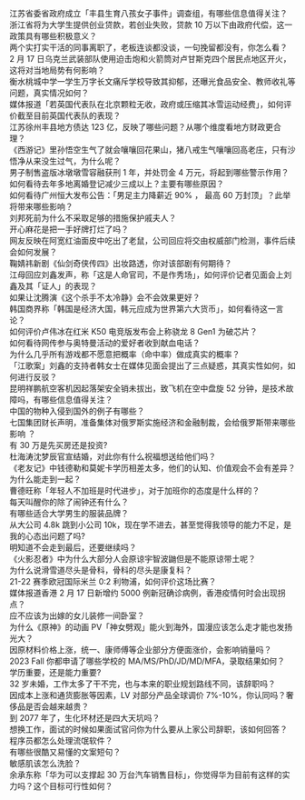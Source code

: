 江苏省委省政府成立「丰县生育八孩女子事件」调查组，有哪些信息值得关注？  
浙江省将为大学生提供创业贷款，若创业失败，贷款 10 万以下由政府代偿，这一政策具有哪些积极意义？  
两个实打实干活的同事离职了，老板连谈都没谈，一句挽留都没有，你怎么看？  
2 月 17 日乌克兰武装部队使用迫击炮和火箭筒对卢甘斯克四个居民点地区开火，这将对当地局势有何影响？  
衡水桃城中学一学生万字长文痛斥学校导致其抑郁，还曝光食品安全、教师收礼等问题，真实情况如何？  
媒体报道「若英国代表队在北京颗粒无收，政府或压缩其冰雪运动经费」，如何评价截至目前英国代表队的表现？  
江苏徐州丰县地方债达 123 亿，反映了哪些问题？从哪个维度看地方财政更合理？  
《西游记》里孙悟空生气了就会嚷嚷回花果山，猪八戒生气嚷嚷回高老庄，只有沙悟净从来没生过气，为什么呢？  
男子制售盗版冰墩墩雪容融获刑 1 年，并处罚金 4 万元，将起到哪些警示作用？  
如何看待去年多地离婚登记减少三成以上？主要有哪些原因？  
如何看待广州恒大发布公告：「男足主力降薪近 90% ， 最高 60 万封顶」？此举将带来哪些影响？  
刘邦死前为什么不采取足够的措施保护戚夫人？  
开心麻花是把一手好牌打烂了吗？  
网友反映在阿宽红油面皮中吃出了老鼠，公司回应将交由权威部门检测，事件后续会如何发展？  
鞠婧祎新剧《仙剑奇侠传四》出妆路透，你对该部剧有何期待？  
江母回应刘鑫发声，称「这是人命官司，不是作秀场」，如何评价记者见面会上刘鑫及其「证人」的表现？  
如果让沈腾演《这个杀手不太冷静》会不会效果更好？  
韩国商界称「韩国是经济大国，韩元应成为世界第六大货币」，如何看待这一言论？  
如何评价卢伟冰在红米 K50 电竞版发布会上称骁龙 8 Gen1 为破芯片？  
如何看待网传参与奥特曼活动的爱好者收到献血电话？  
为什么几乎所有游戏都不愿意把概率（命中率）做成真实的概率？  
「江歌案」刘鑫的支持者韩女士在媒体见面会提出了三点疑惑，其真实性如何，如何进行反驳？  
昆明祥鹏航空客机因起落架安全销未拔出，致飞机在空中盘旋 52 分钟，是技术故障吗，有哪些信息值得关注？  
中国的物种入侵到国外的例子有哪些？  
七国集团财长声明，准备集体对俄罗斯实施经济和金融制裁，会给俄罗斯带来哪些影响 ？  
有 30 万是先买房还是投资?  
杜海涛沈梦辰官宣结婚，对此你有什么祝福想送给他们吗？  
《老友记》中钱德勒和莫妮卡学历相差太多，他们的认知、价值观会不会有差异？为什么能走到一起？  
曹德旺称「年轻人不加班是时代进步」，对于加班你的态度是什么样的？  
每天叫醒你的除了闹钟还有什么？  
有哪些适合大学男生的服装品牌？  
从大公司 4.8k 跳到小公司 10k，现在学不进去，甚至觉得我领导的能力不足，是我的心态出问题了吗?  
明知道不会走到最后，还要继续吗？  
《火影忍者》中为什么大部分人会原谅宇智波鼬但是不能原谅带土呢？  
为什么说滑雪道尽头是骨科，骨科的尽头是康复科？  
21-22 赛季欧冠国际米兰 0:2 利物浦，如何评价这场比赛？  
媒体报道香港 2 月 17 日新增约 5000 例新冠确诊病例，香港疫情何时会出现拐点？  
应不应该为出嫁的女儿装修一间卧室？  
为什么《原神》的动画 PV「神女劈观」能火到海外，国漫应该怎么走才能也发扬光大？  
因原材料价格上涨，统一、康师傅等企业部分方便面涨价，会影响销量吗？  
2023 Fall 你都申请了哪些学校的 MA/MS/PhD/JD/MD/MFA，录取结果如何？  
学历重要，还是能力重要?  
32 岁未婚，工作太多了干不完，也与本来的职业规划路线不同，该辞职吗？  
因成本上涨和通货膨胀等因素，LV 对部分产品全球调价 7%-10%，你认同吗？奢侈品是否会越来越贵？  
到 2077 年了，生化环材还是四大天坑吗？  
想换工作，面试的时候如果面试官问你为什么要从上家公司辞职，该如何回答？  
程序员都怎么处理流氓软件？  
有哪些很酷又易懂的文案短句？  
敏感肌该怎么洗脸？  
余承东称「华为可以支撑起 30 万台汽车销售目标」，你觉得华为目前有这样的实力吗？这个目标可行性如何？  

